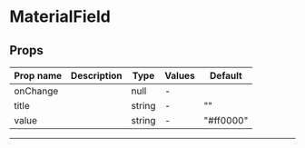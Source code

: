 # MaterialField

## Props

| Prop name | Description | Type   | Values | Default   |
| --------- | ----------- | ------ | ------ | --------- |
| onChange  |             | null   | -      |           |
| title     |             | string | -      | ""        |
| value     |             | string | -      | "#ff0000" |

---
